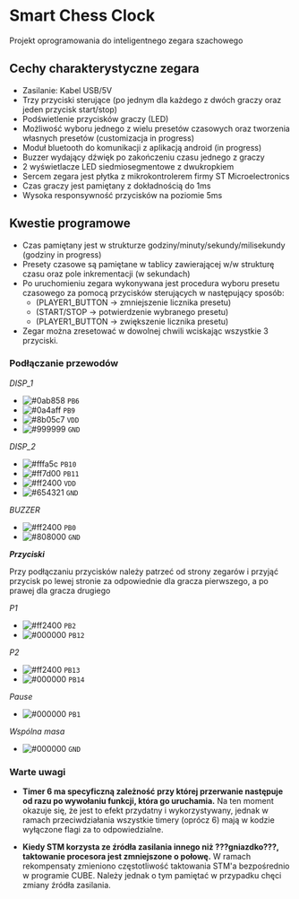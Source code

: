 # Smart Chess Clock
Projekt oprogramowania do inteligentnego zegara szachowego

## Cechy charakterystyczne zegara
  - Zasilanie: Kabel USB/5V
  - Trzy przyciski sterujące (po jednym dla każdego z dwóch graczy oraz jeden przycisk start/stop)
  - Podświetlenie przycisków graczy (LED)
  - Możliwość wyboru jednego z wielu presetów czasowych oraz tworzenia własnych presetów (customizacja in progress)
  - Moduł bluetooth do komunikacji z aplikacją android (in progress)
  - Buzzer wydający dźwięk po zakończeniu czasu jednego z graczy
  - 2 wyświetlacze LED siedmiosegmentowe z dwukropkiem
  - Sercem zegara jest płytka z mikrokontrolerem firmy ST Microelectronics
  - Czas graczy jest pamiętany z dokładnością do 1ms
  - Wysoka responsywność przycisków na poziomie 5ms
  
 ## Kwestie programowe
  - Czas pamiętany jest w strukturze godziny/minuty/sekundy/milisekundy (godziny in progress)
  - Presety czasowe są pamiętane w tablicy zawierającej w/w strukturę czasu oraz pole inkrementacji (w sekundach)
  - Po uruchomieniu zegara wykonywana jest procedura wyboru presetu czasowego za pomocą przycisków sterujących w następujący sposób:
    - (PLAYER1_BUTTON -> zmniejszenie licznika presetu)
    - (START/STOP -> potwierdzenie wybranego presetu)
    - (PLAYER1_BUTTON -> zwiększenie licznika presetu)
  - Zegar można zresetować w dowolnej chwili wciskając wszystkie 3 przyciski.
  
  ### Podłączanie przewodów
 
 *DISP_1*
- ![#0ab858](https://placehold.it/15/0ab858/000000?text=+) `PB6`
- ![#0a4aff](https://placehold.it/15/0a4aff/000000?text=+) `PB9`
- ![#8b05c7](https://placehold.it/15/8b05c7/000000?text=+) `VDD`
- ![#999999](https://placehold.it/15/999999/000000?text=+) `GND`

*DISP_2*
- ![#fffa5c](https://placehold.it/15/fffa5c/000000?text=+) `PB10`
- ![#ff7d00](https://placehold.it/15/ff7d00/000000?text=+) `PB11`
- ![#ff2400](https://placehold.it/15/ff2400/000000?text=+) `VDD`
- ![#654321](https://placehold.it/15/654321/000000?text=+) `GND`

*BUZZER*
- ![#ff2400](https://placehold.it/15/ff2400/000000?text=+) `PB0`
- ![#808000](https://placehold.it/15/808000/000000?text=+) `GND`


__*Przyciski*__

Przy podłączaniu przycisków należy patrzeć od strony zegarów i przyjąć przycisk po lewej stronie za odpowiednie dla gracza pierwszego, a po prawej dla gracza drugiego

*P1*
 - ![#ff2400](https://placehold.it/15/ff2400/000000?text=+) `PB2`
 - ![#000000](https://placehold.it/15/000000/000000?text=+) `PB12`

*P2*
 - ![#ff2400](https://placehold.it/15/ff2400/000000?text=+) `PB13`
 - ![#000000](https://placehold.it/15/000000/000000?text=+) `PB14`
 
*Pause*
- ![#000000](https://placehold.it/15/000000/000000?text=+) `PB1`

*Wspólna masa*
- ![#000000](https://placehold.it/15/000000/000000?text=+) `GND`


### Warte uwagi

- **Timer 6 ma specyficzną zależność przy której przerwanie następuje od razu po wywołaniu funkcji, która go uruchamia.** Na ten moment okazuje się, że jest to efekt przydatny i wykorzystywany, jednak w ramach przeciwdziałania wszystkie timery (oprócz 6) mają w kodzie wyłączone flagi za to odpowiedzialne.
    
- **Kiedy STM korzysta ze źródła zasilania innego niż ???gniazdko???, taktowanie procesora jest zmniejszone o połowę.** W ramach rekompensaty zmieniono częstotliwość taktowania STM'a bezpośrednio w programie CUBE. Należy jednak o tym pamiętać w przypadku chęci zmiany źródła zasilania.
